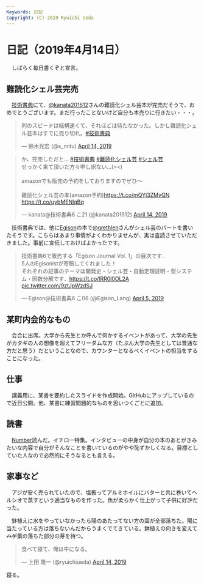 ```yaml
---
Keywords: 日記
Copyright: (C) 2019 Ryuichi Ueda
---
```


# 日記（2019年4月14日）

　しばらく毎日書くぞと宣言。

## 難読化シェル芸完売

　[技術書典](https://techbookfest.org/event/tbf06)にて、[@kanata201612](https://twitter.com/kanata201612)さんの難読化シェル芸本が完売だそうで、おめでとうございます。まだ行ったことないけど自分も本売りに行きたい・・・。

<blockquote class="twitter-tweet" data-partner="tweetdeck"><p lang="ja" dir="ltr">列のスピードは結構速くて、それほどは待たなかった。しかし難読化シェル芸本はすでに売り切れ。<a href="https://twitter.com/hashtag/%E6%8A%80%E8%A1%93%E6%9B%B8%E5%85%B8?src=hash&amp;ref_src=twsrc%5Etfw">#技術書典</a></p>&mdash; 鈴木光宏 (@s_mitu) <a href="https://twitter.com/s_mitu/status/1117297503307571200?ref_src=twsrc%5Etfw">April 14, 2019</a></blockquote>
<script async src="https://platform.twitter.com/widgets.js" charset="utf-8"></script>


<blockquote class="twitter-tweet" data-partner="tweetdeck"><p lang="ja" dir="ltr">か、完売しただと… <a href="https://twitter.com/hashtag/%E6%8A%80%E8%A1%93%E6%9B%B8%E5%85%B8?src=hash&amp;ref_src=twsrc%5Etfw">#技術書典</a> <a href="https://twitter.com/hashtag/%E9%9B%A3%E8%AA%AD%E5%8C%96%E3%82%B7%E3%82%A7%E3%83%AB%E8%8A%B8?src=hash&amp;ref_src=twsrc%5Etfw">#難読化シェル芸</a> <a href="https://twitter.com/hashtag/%E3%82%B7%E3%82%A7%E3%83%AB%E8%8A%B8?src=hash&amp;ref_src=twsrc%5Etfw">#シェル芸</a><br>せっかく来て頂いた方々申し訳ない…(&gt;&lt;)<br><br>amazonでも販売の予約をしておりますのでぜひ〜<br><br>難読化シェル芸の本(amazon予約)<a href="https://t.co/mQYj3ZMvQN">https://t.co/mQYj3ZMvQN</a> <a href="https://t.co/uybMENlqBq">https://t.co/uybMENlqBq</a></p>&mdash; kanata@技術書典6 こ21 (@kanata201612) <a href="https://twitter.com/kanata201612/status/1117299250797273089?ref_src=twsrc%5Etfw">April 14, 2019</a></blockquote>


　技術書典では、他に[Egison](https://www.egison.org/)の本で[@grethlen](https://twitter.com/grethlen)さんがシェル芸のパートを書いたそうです。こちらはあまり事情がよくわかりませんが、実は査読させていただきました。事前に宣伝しておけばよかったです。

<blockquote class="twitter-tweet" data-partner="tweetdeck"><p lang="ja" dir="ltr">技術書典6で販売する「Egison Journal Vol. 1」の目次です．<br>5人のEgisonistが寄稿してくれました！<br>それぞれの記事のテーマは開発史・シェル芸・自動定理証明・型システム・因数分解です．<a href="https://t.co/lRR0l0OL2A">https://t.co/lRR0l0OL2A</a> <a href="https://t.co/9ztJpWzdSJ">pic.twitter.com/9ztJpWzdSJ</a></p>&mdash; Egison@技術書典6 こ06 (@Egison_Lang) <a href="https://twitter.com/Egison_Lang/status/1113994752167276544?ref_src=twsrc%5Etfw">April 5, 2019</a></blockquote>


## 某町内会的なもの

　会合に出席。大学から先生とか呼んで何かするイベントがあって、大学の先生がカタギの人の想像を超えてフリーダムな方（たぶん大学の先生としては普通な方だと思う）だということなので、カウンターとなるべくイベントの担当をすることになった。

## 仕事

　講義用に、某書を要約したスライドを作成開始。GitHubにアップしているので近日公開。他、某書に練習問題的なものを思いつくごとに追加。

## 読書

　[Number](https://amzn.to/2X9ROz6)読んだ。イチロー特集。インタビューの中身が自分の本のあとがきみたいな内容で自分がそんなことを書いているのがやや恥ずかしくなる。目標としていた人なので必然的にそうなるとも言える。

## 家事など

　アジが安く売られていたので、塩振ってアルミホイルにバターと共に巻いてヘルシオで蒸すという適当なものを作った。魚が柔らかく仕上がって子供に好評だった。

　鉢植えに水をやっていなかったら陽のあたってない方の葉が全部落ちた。陽に当たっている方は落ちないんだからうまくでてきている。鉢植えの向きを変えて~~ハゲ~~葉の落ちた部分の芽を待つ。

<blockquote class="twitter-tweet" data-partner="tweetdeck"><p lang="ja" dir="ltr">食べて寝て、俺は牛になる。</p>&mdash; 上田 隆一 (@ryuichiueda) <a href="https://twitter.com/ryuichiueda/status/1117359227964575746?ref_src=twsrc%5Etfw">April 14, 2019</a></blockquote>
<script async src="https://platform.twitter.com/widgets.js" charset="utf-8"></script>



寝る。

